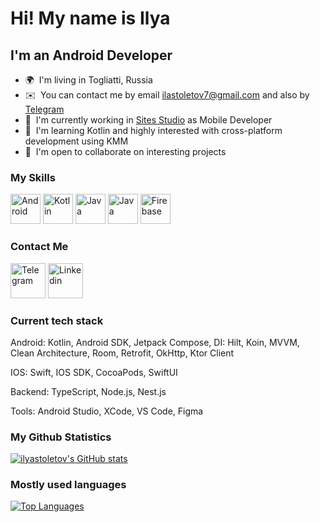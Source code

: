 Hi! My name is Ilya
====================================================================================================================================

I'm an Android Developer
----------------------------------------------

*   🌍  I'm living in Togliatti, Russia
*   ✉️  You can contact me by email [ilastoletov7@gmail.com](mailto:ilastoletov7@gmail.com) and also by [Telegram](https://t.me/risely)
*   🚀  I'm currently working in [Sites Studio](https://studio-websites.ru/) as Mobile Developer
*   🧠  I'm learning Kotlin and highly interested with cross-platform development using KMM
*   🤝  I'm open to collaborate on interesting projects

  ### My Skills
<p align="left">
<a href="https://android.com/" target="_blank" rel="noreferrer"><img src="https://www.svgrepo.com/show/303175/android-logo.svg" width="48" height="48" alt="Android" /></a>
<a href="https://kotlinlang.org/" target="_blank" rel="noreferrer"><img src="https://raw.githubusercontent.com/danielcranney/readme-generator/main/public/icons/skills/kotlin-colored.svg" width="48" height="48" alt="Kotlin" /></a>
<a href="https://www.oracle.com/java/" target="_blank" rel="noreferrer"><img src="https://raw.githubusercontent.com/danielcranney/readme-generator/main/public/icons/skills/java-colored.svg" width="48" height="48" alt="Java" /></a>
<a href="https://swift.org/" target="_blank" rel="noreferrer"><img src="https://raw.githubusercontent.com/danielcranney/readme-generator/main/public/icons/skills/swift-colored.svg" width="48" height="48" alt="Java" /></a>
<a href="https://firebase.google.com/" target="_blank" rel="noreferrer"><img src="https://raw.githubusercontent.com/danielcranney/readme-generator/main/public/icons/skills/firebase-colored.svg" width="48" height="48" alt="Firebase" /></a>

### Contact Me
<p align="left">
<a href="https://t.me/risely/" target="_blank" rel="noreferrer"><img src="https://www.svgrepo.com/download/452115/telegram.svg" width="56" height="56" alt="Telegram" /></a>
<a href="https://www.linkedin.com/in/ilya-stoletov-4396a92aa/" target="_blank" rel="noreferrer"><img src="https://www.svgrepo.com/download/452047/linkedin-1.svg" width="56" height="56" alt="Linkedin" /></a>

### Current tech stack
<p>Android: Kotlin, Android SDK, Jetpack Compose, DI: Hilt, Koin, MVVM, Clean Architecture, Room, Retrofit, OkHttp, Ktor Client</p>
<p>IOS: Swift, IOS SDK, CocoaPods, SwiftUI</p>
<p>Backend: TypeScript, Node.js, Nest.js</p>
<p>Tools: Android Studio, XCode, VS Code, Figma</p>



### My Github Statistics
<a href="http://www.github.com/ilyastoletov"><img src="https://github-readme-stats.vercel.app/api?username=ilyastoletov&show_icons=true&hide=issues,contribs&count_private=true&title_color=0891b2&text_color=ffffff&icon_color=0891b2&bg_color=1c1917&hide_border=true&show_icons=true" alt="ilyastoletov's GitHub stats" /></a> <br>

### Mostly used languages
<a href="https://github.com/ilyastoletov" align="left"><img src="https://github-readme-stats.vercel.app/api/top-langs/?username=ilyastoletov&langs_count=5&title_color=0891b2&text_color=ffffff&icon_color=0891b2&bg_color=1c1917&hide_border=true&locale=en&custom_title=Top%20%Languages" alt="Top Languages" /></a>
